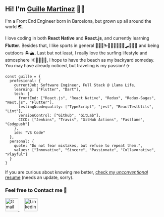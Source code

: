 ## Hi! I'm [Guille Martinez](https://www.linkedin.com/in/guillemmc) 👋🏽

I'm a Front End Engineer born in Barcelona, but grown up all around the world 🌏.

I love coding in both **React Native** and **React.js**, and currently learning **Flutter**. Besides that, I like sports in general 🏃🏽‍♂️⛷🚴🏽‍♂️🤾🏽‍♂️🛹🏊🏽‍♂️ and being outdoors 🏝🏔. Last but not least, I really love the surfing lifestyle and atmosphere ☀️🏄🏽‍♂️🌴, I hope to have the beach as my backyard someday. You may have already noticed, but traveling is my passion! ✈️

```
const guille = {
  profesional: {
    currentJob: Software Engineer, Full Stack @ Llama Life,
    learning: ["Flutter", "Dart"],
    tech: {
      frontEnd: ["React.js", "React Native", "Redux", "Redux-Sagas", "Next.js", "Flutter"],
      testingNcodequality: ["TypeScript", "jest", "ReactTestUtils", "Lint"],
      versionControl: ["Github", "GitLab"],
      CICD: ["Jenkins", "Travis", "GitHub Actions", "Fastlane", "Codepush"]
    },
    ide: "VS Code"
  },
  personal: {
    quote: "Do not fear mistakes, but refuse to repeat them.",
    values: ["Innovative", "Sincere", "Passionate", "Collavorative", "Playful"]
  }
}
```

If you are curious about knowing me better, [check my *unconventional* resume](https://willyrabbits.github.io/) (needs an update, sorry).


### Feel free to Contact me 🙂
<p>
  <a href="mailto:guillemmartinezconejos@gmail.com">
    <img src="https://user-images.githubusercontent.com/45044417/112448477-ba750d00-8d52-11eb-8842-76198ae36a8f.png" width="42" alt="Gmail" title="mail me">
  </a>
  &nbsp;&nbsp;&nbsp;
  <a href="https://www.linkedin.com/in/guillemmc">
    <img src="https://user-images.githubusercontent.com/45044417/112448434-acbf8780-8d52-11eb-9644-e4d8cac67c23.png" width="42" alt="Linkedin" title="Linkedin">
  </a>
</p>




<!--
**willyrabbits/willyrabbits** is a ✨ _special_ ✨ repository because its `README.md` (this file) appears on your GitHub profile.

Here are some ideas to get you started:

- 🔭 I’m currently working on ...
- 🌱 I’m currently learning ...
- 👯 I’m looking to collaborate on ...
- 🤔 I’m looking for help with ...
- 💬 Ask me about ...
- 📫 How to reach me: ...
- 😄 Pronouns: ...
- ⚡ Fun fact: ...
-->
